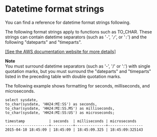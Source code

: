 # Datetime format strings<a name="r_FORMAT_strings"></a>

You can find a reference for datetime format strings following\. 

The following format strings apply to functions such as TO\_CHAR\. These strings can contain datetime separators \(such as '`-`', '`/`', or '`:`'\) and the following "dateparts" and "timeparts"\. 

[\[See the AWS documentation website for more details\]](http://docs.aws.amazon.com/redshift/latest/dg/r_FORMAT_strings.html)

**Note**  
You must surround datetime separators \(such as '\-', '/' or ':'\) with single quotation marks, but you must surround the "dateparts" and "timeparts" listed in the preceding table with double quotation marks\.

The following example shows formatting for seconds, milliseconds, and microseconds\.

```
select sysdate,
to_char(sysdate, 'HH24:MI:SS') as seconds,
to_char(sysdate, 'HH24:MI:SS.MS') as milliseconds,
to_char(sysdate, 'HH24:MI:SS:US') as microseconds;

timestamp           | seconds  | milliseconds | microseconds   
--------------------+----------+--------------+----------------
2015-04-10 18:45:09 | 18:45:09 | 18:45:09.325 | 18:45:09:325143
```